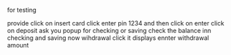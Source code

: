 for testing 

provide click on insert card
click enter pin 1234 and then click on enter
click on deposit ask you popup for checking or saving
check the balance inn checking and saving now
wihdrawal click it displays ennter withdrawal amount
